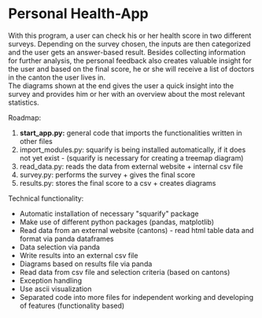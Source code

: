 # Personal Health-App

With this program, a user can check his or her health score in two different surveys. 
Depending on the survey chosen, the inputs are then categorized and the user gets an answer-based result.
Besides collecting information for further analysis, the personal feedback also creates valuable insight for the user and based on the final score, he or she will receive a list of doctors in the canton the user lives in.   
The diagrams shown at the end gives the user a quick insight into the survey and provides him or her with an overview about the most relevant statistics.

Roadmap:
 1. __start_app.py:__ general code that imports the functionalities written in other files
 2. import_modules.py: squarify is being installed automatically, if it does not yet exist - 
    (squarify is necessary for creating a treemap diagram)
 3. read_data.py: reads the data from external website + internal csv file
 4. survey.py: performs the survey + gives the final score
 5. results.py: stores the final score to a csv + creates diagrams

Technical functionality:
 - Automatic installation of necessary "squarify" package
 - Make use of different python packages (pandas, matplotlib)
 - Read data from an external website (cantons) - read html table data and format via panda dataframes
 - Data selection via panda
 - Write results into an external csv file
 - Diagrams based on results file via panda
 - Read data from csv file and selection criteria (based on cantons)
 - Exception handling
 - Use ascii visualization
 - Separated code into more files for independent working and developing of features (functionality based)
